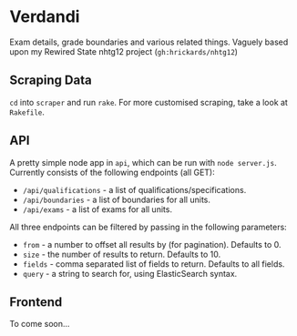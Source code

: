 Verdandi
=======

Exam details, grade boundaries and various related things.
Vaguely based upon my Rewired State nhtg12 project (`gh:hrickards/nhtg12`)

Scraping Data
-------------
`cd` into `scraper` and run `rake`. For more customised scraping, take a look at `Rakefile`.

API
---
A pretty simple node app in `api`, which can be run with `node server.js`.
Currently consists of the following endpoints (all GET):
* `/api/qualifications` - a list of qualifications/specifications.
* `/api/boundaries` - a list of boundaries for all units.
* `/api/exams` - a list of exams for all units.

All three endpoints can be filtered by passing in the following parameters:
* `from` - a number to offset all results by (for pagination). Defaults to 0.
* `size` - the number of results to return. Defaults to 10.
* `fields` - comma separated list of fields to return. Defaults to all fields.
* `query` - a string to search for, using ElasticSearch syntax.

Frontend
--------
To come soon...
